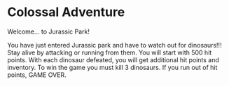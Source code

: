 Colossal Adventure
====================

Welcome... to Jurassic Park!

You have just entered Jurassic park and have to watch out for dinosaurs!!! Stay alive by attacking or running from them. You will start with 500 hit points. With each dinosaur defeated, you will get additional hit points and inventory. To win the game you must kill 3 dinosaurs. If you run out of hit points, GAME OVER.